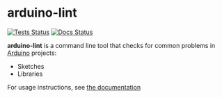 # arduino-lint

[![Tests Status](https://github.com/arduino/arduino-lint/workflows/Run%20tests/badge.svg)](https://github.com/arduino/arduino-lint/actions?workflow=Run+tests)
[![Docs Status](https://github.com/arduino/arduino-lint/workflows/Publish%20documentation/badge.svg)](https://github.com/arduino/arduino-lint/actions?workflow=Publish+documentation)

**arduino-lint** is a command line tool that checks for common problems in [Arduino](https://www.arduino.cc/) projects:

- Sketches
- Libraries

For usage instructions, see [the documentation](https://arduino.github.io/arduino-lint/latest/)

